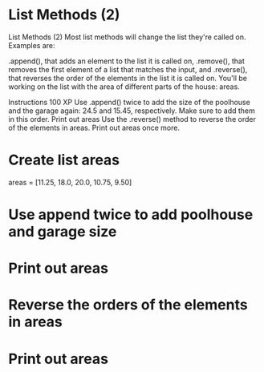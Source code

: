 # List Methods (2)

List Methods (2)
Most list methods will change the list they're called on. Examples are:

.append(), that adds an element to the list it is called on,
.remove(), that removes the first element of a list that matches the input, and
.reverse(), that reverses the order of the elements in the list it is called on.
You'll be working on the list with the area of different parts of the house: areas.

Instructions
100 XP
Use .append() twice to add the size of the poolhouse and the garage again: 24.5 and 15.45, respectively. Make sure to add them in this order.
Print out areas
Use the .reverse() method to reverse the order of the elements in areas.
Print out areas once more.

# Create list areas
areas = [11.25, 18.0, 20.0, 10.75, 9.50]

# Use append twice to add poolhouse and garage size



# Print out areas


# Reverse the orders of the elements in areas


# Print out areas
